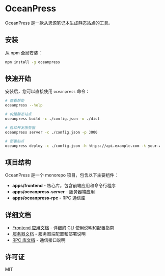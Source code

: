 # OceanPress

OceanPress 是一款从思源笔记本生成静态站点的工具。

## 安装

从 npm 全局安装：

```bash
npm install -g oceanpress
```

## 快速开始

安装后，您可以直接使用 `oceanpress` 命令：

```bash
# 查看帮助
oceanpress --help

# 构建静态站点
oceanpress build -c ./config.json -o ./dist

# 启动开发服务器
oceanpress server -c ./config.json -p 3000

# 部署站点
oceanpress deploy -c ./config.json -h https://api.example.com -k your-api-key
```

## 项目结构

OceanPress 是一个 monorepo 项目，包含以下主要组件：

- **apps/frontend** - 核心库，包含前端应用和命令行程序
- **apps/oceanpress-server** - 服务器端应用
- **apps/oceanpress-rpc** - RPC 通信库

## 详细文档

- [Frontend 应用文档](./apps/frontend/README.md) - 详细的 CLI 使用说明和配置指南
- [服务器文档](./apps/oceanpress-server/README.md) - 服务器端配置和部署说明
- [RPC 库文档](./apps/oceanpress-rpc/README.md) - 通信接口说明

## 许可证

MIT